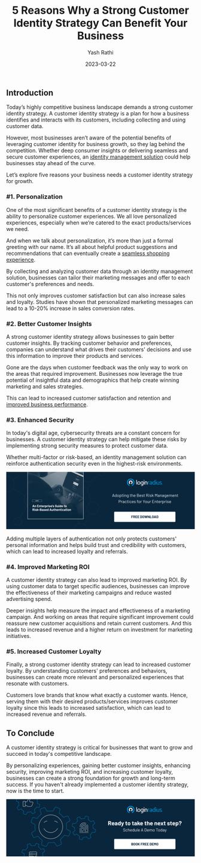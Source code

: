 ﻿---
title: "5 Reasons Why a Strong Customer Identity Strategy Can Benefit Your Business"
date: "2023-03-22"
coverImage: "customer-identity.jpg"
tags: ["identity management", "cx", "conversion rate"]
author: "Yash Rathi"
description: "Whether deep consumer insights or delivering seamless and secure customer experiences, an identity management solution could help businesses stay ahead of the curve. Let’s uncover some of the top reasons your business needs an identity strategy."
metatitle: "5 Reasons Why Your Business Needs Customer Identity Strategy"
---
## Introduction

Today’s highly competitive business landscape demands a strong customer identity strategy. A customer identity strategy is a plan for how a business identifies and interacts with its customers, including collecting and using customer data. 

However, most businesses aren’t aware of the potential benefits of leveraging customer identity for business growth, so they lag behind the competition. Whether deep consumer insights or delivering seamless and secure customer experiences, an [identity management solution](https://www.loginradius.com/blog/identity/scale-business-with-identity-management/) could help businesses stay ahead of the curve. 

Let’s explore five reasons your business needs a customer identity strategy for growth. 

### #1. Personalization

One of the most significant benefits of a customer identity strategy is the ability to personalize customer experiences.  We all love personalized experiences, especially when we’re catered to the exact products/services we need. 

And when we talk about personalization, it’s more than just a formal greeting with our name. It’s all about helpful product suggestions and recommendations that can eventually create a [seamless shopping experience](https://www.loginradius.com/blog/growth/improve-customer-experience-ecommerce/). 

By collecting and analyzing customer data through an identity management solution, businesses can tailor their marketing messages and offer to each customer's preferences and needs. 

This not only improves customer satisfaction but can also increase sales and loyalty. Studies have shown that personalized marketing messages can lead to a 10-20% increase in sales conversion rates.

### #2. Better Customer Insights

A strong customer identity strategy allows businesses to gain better customer insights. By tracking customer behavior and preferences, companies can understand what drives their customers' decisions and use this information to improve their products and services. 

Gone are the days when customer feedback was the only way to work on the areas that required improvement. Businesses now leverage the true potential of insightful data and demographics that help create winning marketing and sales strategies. 

This can lead to increased customer satisfaction and retention and [improved business performance](https://www.loginradius.com/blog/identity/scale-business-with-identity-management/).

### #3. Enhanced Security

In today's digital age, cybersecurity threats are a constant concern for businesses. A customer identity strategy can help mitigate these risks by implementing strong security measures to protect customer data. 

Whether multi-factor or risk-based, an identity management solution can reinforce authentication security even in the highest-risk environments. 

[![RBA-GD](RBA-GD.png)](https://www.loginradius.com/resource/an-enterprises-guide-to-risk-based-authentication/)

Adding multiple layers of authentication not only protects customers' personal information and helps build trust and credibility with customers, which can lead to increased loyalty and referrals.

### #4. Improved Marketing ROI

A customer identity strategy can also lead to improved marketing ROI. By using customer data to target specific audiences, businesses can improve the effectiveness of their marketing campaigns and reduce wasted advertising spend. 

Deeper insights help measure the impact and effectiveness of a marketing campaign. And working on areas that require significant improvement could reassure new customer acquisitions and retain current customers. And this leads to increased revenue and a higher return on investment for marketing initiatives.

### #5. Increased Customer Loyalty

Finally, a strong customer identity strategy can lead to increased customer loyalty. By understanding customers' preferences and behaviors, businesses can create more relevant and personalized experiences that resonate with customers. 

Customers love brands that know what exactly a customer wants. Hence, serving them with their desired products/services improves customer loyalty since this leads to increased satisfaction, which can lead to increased revenue and referrals.

## To Conclude 

A customer identity strategy is critical for businesses that want to grow and succeed in today's competitive landscape. 

By personalizing experiences, gaining better customer insights, enhancing security, improving marketing ROI, and increasing customer loyalty, businesses can create a strong foundation for growth and long-term success. If you haven't already implemented a customer identity strategy, now is the time to start.

[![book-a-demo-Consultation](../../assets/book-a-demo-loginradius.png)](https://www.loginradius.com/book-a-demo/)